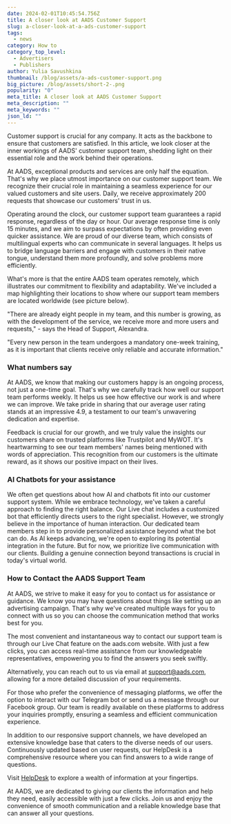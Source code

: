 ```yaml
---
date: 2024-02-01T10:45:54.756Z
title: A closer look at AADS Customer Support
slug: a-closer-look-at-a-ads-customer-support
tags:
  - news
category: How to
category_top_level:
  - Advertisers
  - Publishers
author: Yulia Savushkina
thumbnail: /blog/assets/a-ads-customer-support.png
big_picture: /blog/assets/short-2-.png
popularity: "0"
meta_title: A closer look at AADS Customer Support
meta_description: ""
meta_keywords: ""
json_ld: ""
---
```

Customer support is crucial for any company. It acts as the backbone to ensure that customers are satisfied. In this article, we look closer at the inner workings of AADS' customer support team, shedding light on their essential role and the work behind their operations.

At AADS, exceptional products and services are only half the equation. That's why we place utmost importance on our customer support team. We recognize their crucial role in maintaining a seamless experience for our valued customers and site users. Daily, we receive approximately 200 requests that showcase our customers' trust in us.

Operating around the clock, our customer support team guarantees a rapid response, regardless of the day or hour. Our average response time is only 15 minutes, and we aim to surpass expectations by often providing even quicker assistance. We are proud of our diverse team, which consists of multilingual experts who can communicate in several languages. It helps us to bridge language barriers and engage with customers in their native tongue, understand them more profoundly, and solve problems more efficiently. 

What's more is that the entire AADS team operates remotely, which illustrates our commitment to flexibility and adaptability. We've included a map highlighting their locations to show where our support team members are located worldwide (see picture below).

"There are already eight people in my team, and this number is growing, as with the development of the service, we receive more and more users and requests," - says the Head of Support, Alexandra.

"Every new person in the team undergoes a mandatory one-week training, as it is important that clients receive only reliable and accurate information."

### What numbers say

At AADS, we know that making our customers happy is an ongoing process, not just a one-time goal. That's why we carefully track how well our support team performs weekly. It helps us see how effective our work is and where we can improve. We take pride in sharing that our average user rating stands at an impressive 4.9, a testament to our team's unwavering dedication and expertise.

Feedback is crucial for our growth, and we truly value the insights our customers share on trusted platforms like Trustpilot and MyWOT. It's heartwarming to see our team members' names being mentioned with words of appreciation. This recognition from our customers is the ultimate reward, as it shows our positive impact on their lives.

### AI Chatbots for your assistance

We often get questions about how AI and chatbots fit into our customer support system. While we embrace technology, we've taken a careful approach to finding the right balance. Our Live chat includes a customized bot that efficiently directs users to the right specialist. However, we strongly believe in the importance of human interaction. Our dedicated team members step in to provide personalized assistance beyond what the bot can do. As AI keeps advancing, we're open to exploring its potential integration in the future. But for now, we prioritize live communication with our clients. Building a genuine connection beyond transactions is crucial in today's virtual world.

### How to Contact the AADS Support Team

At AADS, we strive to make it easy for you to contact us for assistance or guidance. We know you may have questions about things like setting up an advertising campaign. That's why we've created multiple ways for you to connect with us so you can choose the communication method that works best for you.

The most convenient and instantaneous way to contact our support team is through our Live Chat feature on the aads.com website. With just a few clicks, you can access real-time assistance from our knowledgeable representatives, empowering you to find the answers you seek swiftly.

Alternatively, you can reach out to us via email at [support@aads.com](mailto:support@aads.com), allowing for a more detailed discussion of your requirements.

For those who prefer the convenience of messaging platforms, we offer the option to interact with our Telegram bot or send us a message through our Facebook group. Our team is readily available on these platforms to address your inquiries promptly, ensuring a seamless and efficient communication experience.

In addition to our responsive support channels, we have developed an extensive knowledge base that caters to the diverse needs of our users. Continuously updated based on user requests, our HelpDesk is a comprehensive resource where you can find answers to a wide range of questions. 

Visit [HelpDesk](https://help.a-ads.com/en/) to explore a wealth of information at your fingertips.

At AADS, we are dedicated to giving our clients the information and help they need, easily accessible with just a few clicks. Join us and enjoy the convenience of smooth communication and a reliable knowledge base that can answer all your questions.
